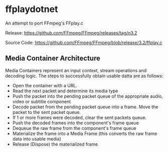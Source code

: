 # ffplaydotnet
An attempt to port FFmpeg's FFplay.c

Release: https://github.com/FFmpeg/FFmpeg/releases/tag/n3.2

Source Code: https://github.com/FFmpeg/FFmpeg/blob/release/3.2/ffplay.c


## Media Container Architecture

Media Containers represent an input context, stream operations and decoding logic. The steps to successfully obtain usable datta are as follows:

 - Open the container with a URL.
 - Read the next packet and determine its media type
 - Push the packet into the pending packet queue of the appropriate audio, video or subtitle component
 - Decode packet from the pending packet queue into a frame. Move the packet to the sent packet queue.
 - If 1 or more frames were decoded, clear the sent packets queue.
 - Push the decoded frames into the component's frame queue
 - Dequeue the raw frame from the component's frame queue
 - Materialize the frame into a Media Frame (this converts the raw frame data into usable media)
 - Release (Dispose) the materialized frame
